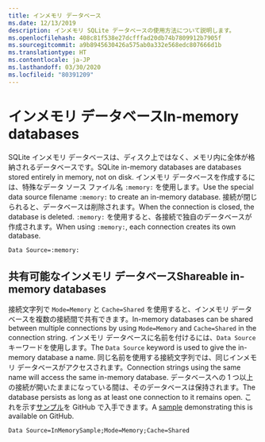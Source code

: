 ```yaml
---
title: インメモリ データベース
ms.date: 12/13/2019
description: インメモリ SQLite データベースの使用方法について説明します。
ms.openlocfilehash: 408c81f538e27dcfffad20db74b7809912b7905f
ms.sourcegitcommit: a9b8945630426a575ab0a332e568edc807666d1b
ms.translationtype: HT
ms.contentlocale: ja-JP
ms.lasthandoff: 03/30/2020
ms.locfileid: "80391209"
---
```

# <a name="in-memory-databases"></a><span data-ttu-id="81c23-103">インメモリ データベース</span><span class="sxs-lookup"><span data-stu-id="81c23-103">In-memory databases</span></span>

<span data-ttu-id="81c23-104">SQLite インメモリ データベースは、ディスク上ではなく、メモリ内に全体が格納されるデータベースです。</span><span class="sxs-lookup"><span data-stu-id="81c23-104">SQLite in-memory databases are databases stored entirely in memory, not on disk.</span></span> <span data-ttu-id="81c23-105">インメモリ データベースを作成するには、特殊なデータ ソース ファイル名 `:memory:` を使用します。</span><span class="sxs-lookup"><span data-stu-id="81c23-105">Use the special data source filename `:memory:` to create an in-memory database.</span></span> <span data-ttu-id="81c23-106">接続が閉じられると、データベースは削除されます。</span><span class="sxs-lookup"><span data-stu-id="81c23-106">When the connection is closed, the database is deleted.</span></span> <span data-ttu-id="81c23-107">`:memory:` を使用すると、各接続で独自のデータベースが作成されます。</span><span class="sxs-lookup"><span data-stu-id="81c23-107">When using `:memory:`, each connection creates its own database.</span></span>

```ConnectionString
Data Source=:memory:
```

## <a name="shareable-in-memory-databases"></a><span data-ttu-id="81c23-108">共有可能なインメモリ データベース</span><span class="sxs-lookup"><span data-stu-id="81c23-108">Shareable in-memory databases</span></span>

<span data-ttu-id="81c23-109">接続文字列で `Mode=Memory` と `Cache=Shared` を使用すると、インメモリ データベースを複数の接続間で共有できます。</span><span class="sxs-lookup"><span data-stu-id="81c23-109">In-memory databases can be shared between multiple connections by using `Mode=Memory` and `Cache=Shared` in the connection string.</span></span> <span data-ttu-id="81c23-110">インメモリ データベースに名前を付けるには、`Data Source` キーワードを使用します。</span><span class="sxs-lookup"><span data-stu-id="81c23-110">The `Data Source` keyword is used to give the in-memory database a name.</span></span> <span data-ttu-id="81c23-111">同じ名前を使用する接続文字列では、同じインメモリ データベースがアクセスされます。</span><span class="sxs-lookup"><span data-stu-id="81c23-111">Connection strings using the same name will access the same in-memory database.</span></span> <span data-ttu-id="81c23-112">データベースへの 1 つ以上の接続が開いたままになっている間は、そのデータベースは保持されます。</span><span class="sxs-lookup"><span data-stu-id="81c23-112">The database persists as long as at least one connection to it remains open.</span></span> <span data-ttu-id="81c23-113">これを示す[サンプル](https://github.com/dotnet/docs/blob/master/samples/snippets/standard/data/sqlite/InMemorySample/Program.cs)を GitHub で入手できます。</span><span class="sxs-lookup"><span data-stu-id="81c23-113">A [sample](https://github.com/dotnet/docs/blob/master/samples/snippets/standard/data/sqlite/InMemorySample/Program.cs) demonstrating this is available on GitHub.</span></span>

```ConnectionString
Data Source=InMemorySample;Mode=Memory;Cache=Shared
```

